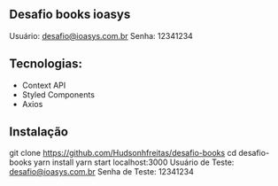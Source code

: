 ## Desafio books ioasys

Usuário: desafio@ioasys.com.br
Senha: 12341234

## Tecnologias:
- Context API
- Styled Components
- Axios

## Instalação
git clone https://github.com/Hudsonhfreitas/desafio-books
cd desafio-books
yarn install
yarn start
localhost:3000
Usuário de Teste: desafio@ioasys.com.br
Senha de Teste: 12341234